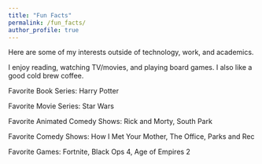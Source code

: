 ```yaml
---
title: "Fun Facts"
permalink: /fun_facts/
author_profile: true
---
```


Here are some of my interests outside of technology, work, and academics.

I enjoy reading, watching TV/movies, and playing board games. I also like a good cold brew coffee.


Favorite Book Series: Harry Potter

Favorite Movie Series: Star Wars

Favorite Animated Comedy Shows: Rick and Morty, South Park

Favorite Comedy Shows: How I Met Your Mother, The Office, Parks and Rec

Favorite Games: Fortnite, Black Ops 4, Age of Empires 2
